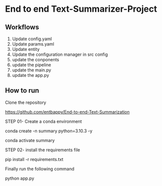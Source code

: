 # End to end Text-Summarizer-Project

## Workflows  

1. Update config.yaml
2. Update params.yaml
3. Update entity
4. Update the configuration manager in src config
5. update the conponents
6. update the pipeline
7. update the main.py
8. update the app.py

## How to run  

Clone the repository

<https://github.com/entbappy/End-to-end-Text-Summarization>

STEP 01- Create a conda environment  

conda create -n summary python=3.10.3  -y  

conda activate summary  

STEP 02- install the requirements file

pip install -r requirements.txt

Finally run the following command

python app.py
